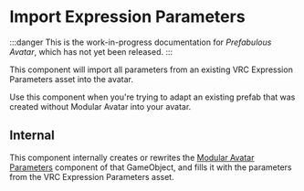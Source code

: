﻿# Import Expression Parameters

:::danger
This is the work-in-progress documentation for *Prefabulous Avatar*, which has not yet been released.
:::

This component will import all parameters from an existing VRC Expression Parameters asset into the avatar.

Use this component when you're trying to adapt an existing prefab that was created without Modular Avatar into your avatar.

## Internal

This component internally creates or rewrites the [Modular Avatar Parameters](https://modular-avatar.nadena.dev/docs/reference/parameters)
component of that GameObject, and fills it with the parameters from the VRC Expression Parameters asset.
